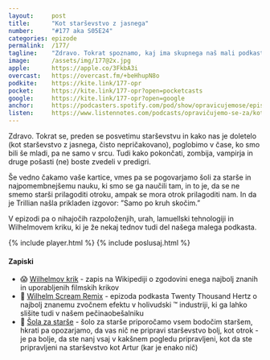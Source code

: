```yaml
---
layout: 	post
title:  	"Kot starševstvo z jasnega"
number: 	"#177 aka S05E24"
categories:	epizode
permalink:	/177/
tagline: 	"Zdravo. Tokrat spoznamo, kaj ima skupnega naš mali podkast s filmi kot so Reservoir Dogs, franšizo Indiana Jones, Star Wars in mnogimi drugimi. In govorimo o starševstvu."
image:		/assets/img/177@2x.jpg
apple:		https://apple.co/3FkbA3i
overcast:	https://overcast.fm/+beHhupN8o
podkite:	https://kite.link/177-opr
pocket:		https://kite.link/177-opr?open=pocketcasts
google:		https://kite.link/177-opr?open=google
anchor:		https://podcasters.spotify.com/pod/show/opravicujemose/episodes/Kot-starevstvo-z-jasnega-e2ak308
listen:		https://www.listennotes.com/podcasts/opravičujemo-se-za/kot-starševstvo-z-jasnega-JpP4tuCo9kw/embed/
---
```


Zdravo. Tokrat se, preden se posvetimu starševstvu in kako nas je doletelo (kot starševstvo z jasnega, čisto nepričakovano), poglobimo v čase, ko smo bili še mladi, pa ne samo v srcu. Tudi kako pokončati, zombija, vampirja in druge pošasti (ne) boste zvedeli v predigri. 

Še vedno čakamo vaše kartice, vmes pa se pogovarjamo šoli za starše in najpomembnejšemu nauku, ki smo se ga naučili tam, in to je, da se ne smemo starši prilagoditi otroku, ampak se mora otrok prilagoditi nam. In da je Trillian našla prikladen izgovor: ”Samo po kruh skočim.” 

V epizodi pa o nihajočih razpoloženjih, urah, lamuellski tehnologiji in Wilhelmovem kriku, ki je že nekaj tednov tudi del našega malega podkasta. 

{% include player.html %}
{% include poslusaj.html %}

<!--break-->

#### Zapiski

- 😱 [Wilhelmov krik](https://en.wikipedia.org/wiki/Wilhelm_scream) - zapis na Wikipediji o zgodovini enega najbolj znanih in uporabljenih filmskih krikov 
- 📣 [Wilhelm Scream Remix](https://www.20k.org/episodes/wilhelmscreamremix) - epizoda podkasta Twenty Thousand Hertz o najbolj znanemu zvočnem efektu v holivudski ™ industriji, ki ga lahko slišite tudi v našem pečinaobešalniku 
- 🏫 [Šola za starše](https://www.kclj.si/index.php?dir=/pacienti_in_obiskovalci/klinike_in_oddelki/ginekoloska_klinika/porodnisnica_ljubljana_-_ko_za_perinatologijo/sola_za_starse) - šolo za starše priporočamo vsem bodočim staršem, hkrati pa opozarjamo, da vas nič ne pripravi starševstvo bolj, kot otrok - je pa bolje, da ste nanj vsaj v kakšnem pogledu pripravljeni, kot da ste pripravljeni na starševstvo kot Artur (kar je enako nič) 